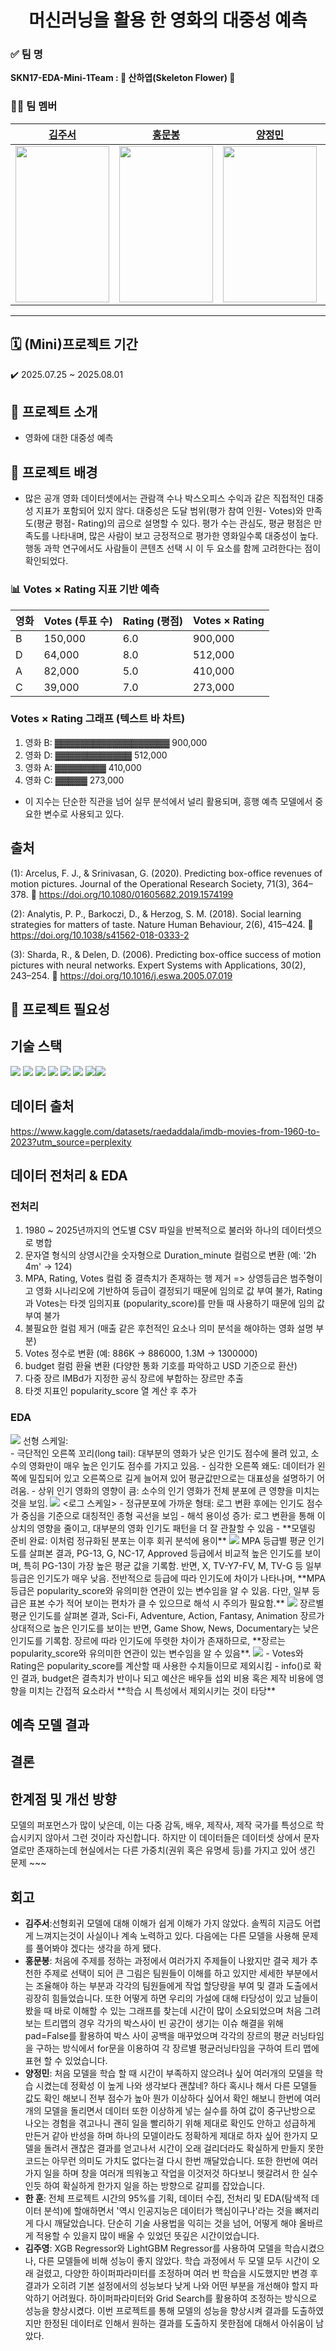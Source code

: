<!-- 주제: 왼쪽 정렬, 두 번째 크기 -->
<div align="center">
  <h1>머신러닝을 활용 한 영화의 대중성 예측</h1>
</div>

<!-- 팀 소개: 왼쪽 정렬 -->
<div align="left">
  
  <h3>✅ 팀 명</h3>
  <p><strong>SKN17-EDA-Mini-1Team : 🌸 산하엽(Skeleton Flower) 🌸</strong></p>

  <h3>🧑‍💻 팀 멤버</h3>
  <!-- 팀 멤버 정보는 여기에 추가하세요 -->
</div>

| [김주서](https://github.com/kimjuseo71) | [홍문봉](https://github.com/Glowcloudy) | [양정민](https://github.com/Yangmin3) | [한 훈](https://github.com/Hoonieboogie) | [김주영](https://github.com/samkim7788) |
|:--------------------------------------:|:--------------------------------------:|:-------------------------------------:|:---------------------------------------:|:---------------------------------------:|
| <img src="https://cdn.discordapp.com/attachments/1390125153542869159/1397415348168294500/370391fd-2fe0-4a83-a79a-2e462210fb35.png?ex=6881a3f5&is=68805275&hm=07c0fcb9b46efe06fc254dc8afda222f6500183de06e7959a3b7749620a79c00" width="150" height="250"> | <img src="https://cdn.discordapp.com/attachments/1395586816832438434/1400378419052679258/resized_150x252.jpg?ex=688c6b88&is=688b1a08&hm=5bf0b83859037d36f9a104cec36f12661e1801e6e9a014e8f1dc599f576be489&" width="150" height="250">| <img src="https://cdn.discordapp.com/attachments/1390125153542869159/1397420134108499988/01f607c7-1561-4973-bf47-038a40ecd0f7.png?ex=6882f9ea&is=6881a86a&hm=ddbddf82df66befb38a0a710029e85c2784c04d990db359d23c21eb8240bad8d" width="150" height="250"> | <img src="https://cdn.discordapp.com/attachments/1390125153542869159/1397424014686818425/3f02d83d-8363-45c2-9a5e-fd488063d006.png?ex=6881ac07&is=68805a87&hm=9af426f52fed283f64867cc1f8f25d4a35f2aa08d5af1feb96ca1c78db59efda" width="150" height="250"> | <img src="https://cdn.discordapp.com/attachments/1395586816832438434/1397395933632659466/animal-6814871_1280.png?ex=688191e0&is=68804060&hm=b7d7143e4ededd4f2528517af364723d733b3cc496c77607c015f423d2ba7609" width="150" height="250"> |





---

## 🗓️ (Mini)프로젝트 기간
✔️ 2025.07.25 ~ 2025.08.01

## 📖 프로젝트 소개

- 영화에 대한 대중성 예측

## 📌 프로젝트 배경

- 많은 공개 영화 데이터셋에서는 관람객 수나 박스오피스 수익과 같은 직접적인 대중성 지표가 포함되어 있지 않다.
   대중성은 도달 범위(평가 참여 인원- Votes)와 만족도(평균 평점- Rating)의 곱으로 설명할 수 있다. 평가 수는 관심도, 평균 평점은 만족도를 나타내며, 많은 사람이 보고 긍정적으로 평가한 영화일수록 대중성이 높다.
   행동 과학 연구에서도 사람들이 콘텐츠 선택 시 이 두 요소를 함께 고려한다는 점이 확인되었다.




### 📊 Votes × Rating 지표 기반 예측

| 영화 | Votes (투표 수) | Rating (평점) | Votes × Rating |
|------|------------------|----------------|----------------|
| B    | 150,000          | 6.0            | 900,000        |
| D    | 64,000           | 8.0            | 512,000        |
| A    | 82,000           | 5.0            | 410,000        |
| C    | 39,000           | 7.0            | 273,000        |


  ### Votes × Rating 그래프 (텍스트 바 차트)
 1. 영화 B: ▓▓▓▓▓▓▓▓▓▓▓▓▓▓▓▓▓▓ 900,000
 2. 영화 D: ▓▓▓▓▓▓▓▓▓▓▓▓        512,000
 3. 영화 A: ▓▓▓▓▓▓▓▓            410,000
 4. 영화 C: ▓▓▓▓▓               273,000


- 이 지수는 단순한 직관을 넘어 실무 분석에서 널리 활용되며, 흥행 예측 모델에서 중요한 변수로 사용되고 있다.

## 출처
  
  (1): Arcelus, F. J., & Srinivasan, G. (2020). Predicting box-office revenues of motion pictures. Journal of the Operational Research Society, 71(3), 364–378.
  🔗 https://doi.org/10.1080/01605682.2019.1574199

  (2):  Analytis, P. P., Barkoczi, D., & Herzog, S. M. (2018). Social learning strategies for matters of taste. Nature Human Behaviour, 2(6), 415–424.
  🔗 https://doi.org/10.1038/s41562-018-0333-2

  (3):  Sharda, R., & Delen, D. (2006). Predicting box-office success of motion pictures with neural networks. Expert Systems with Applications, 30(2), 243–254.
  🔗 https://doi.org/10.1016/j.eswa.2005.07.019

</div>


## 🎯 프로젝트 필요성


## 기술 스택
<img src="https://img.shields.io/badge/Python-3776AB?style=plastic&logo=Python&logoColor=white"> <img src="https://img.shields.io/badge/pandas-150458?style=plastic&logo=pandas&logoColor=white"> <img src="https://img.shields.io/badge/git-F05032?style=plastic&logo=git&logoColor=white"> <img src="https://img.shields.io/badge/github-181717?style=plastic&logo=github&logoColor=white"> <img src="https://img.shields.io/badge/numpy-013243?style=plastic&logo=numpy&logoColor=white"> <img src="https://img.shields.io/badge/matplotlib-11557c?style=plastic&logo=matplotlib&logoColor=white"> <img src="https://img.shields.io/badge/seaborn-0C5A5A?style=plastic&logoColor=white"><img src="https://img.shields.io/badge/scikit--learn-F7931E?style=plastic&logo=scikit-learn&logoColor=white">



## 데이터 출처

https://www.kaggle.com/datasets/raedaddala/imdb-movies-from-1960-to-2023?utm_source=perplexity

## 데이터 전처리 & EDA
### 전처리
1. 1980 ~ 2025년까지의 연도별 CSV 파일을 반복적으로 불러와 하나의 데이터셋으로 병합
2. 문자열 형식의 상영시간을 숫자형으로 Duration_minute 컬럼으로 변환 (예: '2h 4m' → 124)
3. MPA, Rating, Votes 컬럼 중 결측치가 존재하는 행 제거 => 상영등급은 범주형이고 영화 시나리오에 기반하여 등급이 결정되기 때문에 임의로 값 부여 불가, Rating과 Votes는 타겟 임의지표 (popularity_score)를 만들 때 사용하기 때문에 임의 값 부여 불가
4. 불필요한 컬럼 제거 (매출 같은 후천적인 요소나 의미 분석을 해야하는 영화 설명 부분)
5. Votes 정수로 변환 (예: 886K -> 886000, 1.3M -> 1300000)
6. budget 컬럼 환율 변환 (다양한 통화 기호를 파악하고 USD 기준으로 환산)
7. 다중 장르 IMBd가 지정한 공식 장르에 부합하는 장르만 추출
8. 타겟 지표인 popularity_score 열 계산 후 추가

### EDA
<img src="./EDA_images/distribution_popularity_score.png" >  
선형 스케일: <br>
- 극단적인 오른쪽 꼬리(long tail): 대부분의 영화가 낮은 인기도 점수에 몰려 있고, 소수의 영화만이 매우 높은 인기도 점수를 가지고 있음.
- 심각한 오른쪽 왜도: 데이터가 왼쪽에 밀집되어 있고 오른쪽으로 길게 늘어져 있어 평균값만으로는 대표성을 설명하기 어려움.
- 상위 인기 영화의 영향이 큼: 소수의 인기 영화가 전체 분포에 큰 영향을 미치는 것을 보임.
<img src="./EDA_images/distribution_popularity_score_log.png" > 
<로그 스케일> 
- 정규분포에 가까운 형태: 로그 변환 후에는 인기도 점수가 중심을 기준으로 대칭적인 종형 곡선을 보임
- 해석 용이성 증가: 로그 변환을 통해 이상치의 영향을 줄이고, 대부분의 영화 인기도 패턴을 더 잘 관찰할 수 있음
- **모델링 준비 완료: 이처럼 정규화된 분포는 이후 회귀 분석에 용이**
<img src="./EDA_images/avg_popularity_MPA.png"> 
MPA 등급별 평균 인기도를 살펴본 결과, PG-13, G, NC-17, Approved 등급에서 비교적 높은 인기도를 보이며, 특히 PG-13이 가장 높은 평균 값을 기록함. 반면, X, TV-Y7-FV, M, TV-G 등 일부 등급은 인기도가 매우 낮음. 전반적으로 등급에 따라 인기도에 차이가 나타나며, **MPA 등급은 popularity_score와 유의미한 연관이 있는 변수임을 알 수 있음. 다만, 일부 등급은 표본 수가 적어 보이는 편차가 클 수 있으므로 해석 시 주의가 필요함.**
<img src="./EDA_images/avg_popularity_genre.png">  
장르별 평균 인기도를 살펴본 결과, Sci-Fi, Adventure, Action, Fantasy, Animation 장르가 상대적으로 높은 인기도를 보이는 반면, Game Show, News, Documentary는 낮은 인기도를 기록함. 장르에 따라 인기도에 뚜렷한 차이가 존재하므로, **장르는 popularity_score와 유의미한 연관이 있는 변수임을 알 수 있음**.
<img src="./EDA_images\numeric_heatmap.png">
- Votes와 Rating은 popularity_score를 계산할 때 사용한 수치들이므로 제외시킴
- info()로 확인 결과, budget은 결측치가 반이나 되고 예산은 배우들 섭외 비용 혹은 제작 비용에 영향을 미치는 간접적 요소라서 **학습 시 특성에서 제외시키는 것이 타당**






## 예측 모델 결과



## 결론


## 한계점 및 개선 방향
모델의 퍼포먼스가 많이 낮은데, 이는 다중 감독, 배우, 제작사, 제작 국가를 특성으로 학습시키지 않아서 그런 것이라 자신합니다. 하지만 이 데이터들은 데이터셋 상에서 문자열로만 존재하는데 현실에서는 다른 가중치(권위 혹은 유명세 등)를 가지고 있어  생긴 문제 ~~~

## 회고
- **김주서**:선형회귀 모델에 대해 이해가 쉽게 이해가 가지 않았다. 솔찍히 지금도 어렵게 느껴지는것이 사실이나 계속 노력하고 있다. 다음에는 다른 모델을 사용해 문제를 풀어봐야 겠다는 생각을 하게 됐다.
- **홍문봉**: 처음에 주제를 정하는 과정에서 여러가지 주제들이 나왔지만 결국 제가 추천한 주제로 선택이 되어 큰 그림은 팀원들이 이해를 하고 있지만 세세한 부분에서는 조율해야 하는 부분과 각각의 팀원들에게 작업 할당량을 부여 및 결과 도출에서 굉장히 힘들었습니다. 또한 어떻게 하면 우리의 가설에 대해 타당성이 있고 남들이 봤을 때 바로 이해할 수 있는 그래프를 찾는데 시간이 많이 소요되었으며 처음 그려보는 트리맵의 경우 각가의 박스사이 빈 공간이 생기는 이슈 해결을 위해 pad=False를 활용하여 박스 사이 공백을 매꾸었으며 각각의 장르의 평균 러닝타임을 구하는 방식에서 for문을 이용하여 각 장르별 평균러닝타임을 구하여 트리 맵에 표현 할 수 있었습니다.
- **양정민**: 처음 모델을 학습 할 때 시간이 부족하지 않으려나 싶어 여러개의 모델을 학습 시켰는데 정확성 이 높게 나와 생각보다 괜찮네? 하다 혹시나 해서 다른 모델들 값도 확인 해보니 전부 점수가 높아 뭔가 이상하다 싶어서 확인 해보니 한번에 여러개의 모델을 돌리면서 데이터 또한 이상하게 넣는 실수를 하여 값이 중구난방으로 나오는 경험을 겪고나니 괜히 일을 빨리하기 위해 제대로 확인도 안하고 성급하게 만든거 같아 반성을 하며 하나의 모델이라도 정확하게 제대로 하자 싶어 한가지 모델을 돌려서 괜찮은 결과를 얻고나서 시간이 오래 걸리더라도 확실하게 만들지 못한 코드는 아무런 의미도 가치도 없다는걸 다시 한번 깨달았습니다. 또한 한번에 여러가지 일을 하며 창을 여러개 띄워놓고 작업을 이것저것 하다보니 헷갈려서 한 실수인듯 하여 확실하게 한가지 일을 하는 방향으로 갈피를 잡았습니다.
- **한 훈**: 전체 프로젝트 시간의 95%를 기획, 데이터 수집, 전처리 및 EDA(탐색적 데이터 분석)에 할애하면서 '역시 인공지능은 데이터가 핵심이구나'라는 것을 뼈저리게 다시 깨달았습니다. 단순히 기술 사용법을 익히는 것을 넘어, 어떻게 해야 올바르게 적용할 수 있을지 많이 배울 수 있었던 뜻깊은 시간이었습니다.
- **김주영**: XGB Regressor와 LightGBM Regressor를 사용하여 모델을 학습시켰으나, 다른 모델들에 비해 성능이 좋지 않았다. 학습 과정에서 두 모델 모두 시간이 오래 걸렸고, 다양한 하이퍼파라미터를 조정하며 여러 번 학습을 시도했지만 변경 후 결과가 오히려 기본 설정에서의 성능보다 낮게 나와 어떤 부분을 개선해야 할지 파악하기 어려웠다.
하이퍼파라미터와 Grid Search를 활용하여 조정하는 방식으로 성능을 향상시켰다. 이번 프로젝트를 통해 모델의 성능을 향상시켜 결과를 도출하였지만 한정된 데이터로 인해서 원하는 결과를 도출하지 못한점에 대해서 아쉬움이 남았다.
